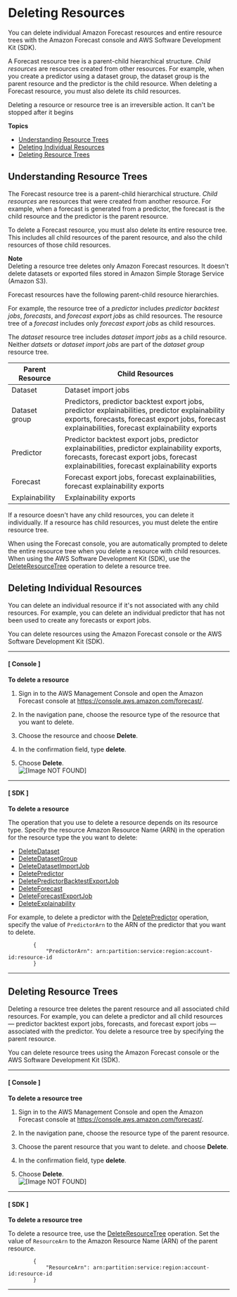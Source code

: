 # Deleting Resources<a name="delete-resource"></a>

You can delete individual Amazon Forecast resources and entire resource trees with the Amazon Forecast console and AWS Software Development Kit \(SDK\)\. 

A Forecast resource tree is a parent\-child hierarchical structure\. *Child resources* are resources created from other resources\. For example, when you create a predictor using a dataset group, the dataset group is the parent resource and the predictor is the child resource\. When deleting a Forecast resource, you must also delete its child resources\.

Deleting a resource or resource tree is an irreversible action\. It can't be stopped after it begins

**Topics**
+ [Understanding Resource Trees](#understanding-resource-trees)
+ [Deleting Individual Resources](#deleting-resources)
+ [Deleting Resource Trees](#deleting-resource-trees)

## Understanding Resource Trees<a name="understanding-resource-trees"></a>

The Forecast resource tree is a parent\-child hierarchical structure\. *Child resources* are resources that were created from another resource\. For example, when a forecast is generated from a predictor, the forecast is the child resource and the predictor is the parent resource\. 

To delete a Forecast resource, you must also delete its entire resource tree\. This includes all child resources of the parent resource, and also the child resources of those child resources\. 

**Note**  
Deleting a resource tree deletes only Amazon Forecast resources\. It doesn't delete datasets or exported files stored in Amazon Simple Storage Service \(Amazon S3\)\.

Forecast resources have the following parent\-child resource hierarchies\.

For example, the resource tree of a *predictor* includes *predictor backtest jobs*, *forecasts*, and *forecast export jobs* as child resources\. The resource tree of a *forecast* includes only *forecast export jobs* as child resources\.

The *dataset* resource tree includes *dataset import jobs* as a child resource\. Neither *datsets* or *dataset import jobs* are part of the *dataset group* resource tree\.


| Parent Resource | Child Resources | 
| --- | --- | 
| Dataset | Dataset import jobs | 
| Dataset group | Predictors, predictor backtest export jobs, predictor explainabilities, predictor explainability exports, forecasts, forecast export jobs, forecast explainabilities, forecast explainability exports | 
| Predictor | Predictor backtest export jobs, predictor explainabilities, predictor explainability exports, forecasts, forecast export jobs, forecast explainabilities, forecast explainability exports | 
| Forecast |  Forecast export jobs, forecast explainabilities, forecast explainability exports  | 
| Explainability |  Explainability exports  | 

If a resource doesn't have any child resources, you can delete it individually\. If a resource has child resources, you must delete the entire resource tree\. 

When using the Forecast console, you are automatically prompted to delete the entire resource tree when you delete a resource with child resources\. When using the AWS Software Development Kit \(SDK\), use the [DeleteResourceTree](API_DeleteResourceTree.md) operation to delete a resource tree\.

## Deleting Individual Resources<a name="deleting-resources"></a>

You can delete an individual resource if it's not associated with any child resources\. For example, you can delete an individual predictor that has not been used to create any forecasts or export jobs\. 

You can delete resources using the Amazon Forecast console or the AWS Software Development Kit \(SDK\)\.

------
#### [ Console ]

**To delete a resource**

1. Sign in to the AWS Management Console and open the Amazon Forecast console at [https://console\.aws\.amazon\.com/forecast/](https://console.aws.amazon.com/forecast/)\.

1. In the navigation pane, choose the resource type of the resource that you want to delete\.

1. Choose the resource and choose **Delete**\.

1. In the confirmation field, type **delete**\.

1. Choose **Delete**\.  
![\[Image NOT FOUND\]](http://docs.aws.amazon.com/forecast/latest/dg/images/resource-delete.PNG)

------
#### [ SDK ]

**To delete a resource**

The operation that you use to delete a resource depends on its resource type\. Specify the resource Amazon Resource Name \(ARN\) in the operation for the resource type the you want to delete:
+ [DeleteDataset](API_DeleteDataset.md)
+ [DeleteDatasetGroup](API_DeleteDatasetGroup.md)
+ [DeleteDatasetImportJob](API_DeleteDatasetImportJob.md)
+ [DeletePredictor](API_DeletePredictor.md)
+ [DeletePredictorBacktestExportJob](API_DeletePredictorBacktestExportJob.md)
+ [DeleteForecast](API_DeleteForecast.md)
+ [DeleteForecastExportJob](API_DeleteForecastExportJob.md)
+ [DeleteExplainability](API_DeleteExplainability.md)

For example, to delete a predictor with the [DeletePredictor](API_DeletePredictor.md) operation, specify the value of `PredictorArn` to the ARN of the predictor that you want to delete\.

```
        { 
            "PredictorArn": arn:partition:service:region:account-id:resource-id
        }
```

------

## Deleting Resource Trees<a name="deleting-resource-trees"></a>

Deleting a resource tree deletes the parent resource and all associated child resources\. For example, you can delete a predictor and all child resources — predictor backtest export jobs, forecasts, and forecast export jobs — associated with the predictor\. You delete a resource tree by specifying the parent resource\. 

 You can delete resource trees using the Amazon Forecast console or the AWS Software Development Kit \(SDK\)\. 

------
#### [ Console ]

**To delete a resource tree**

1. Sign in to the AWS Management Console and open the Amazon Forecast console at [https://console\.aws\.amazon\.com/forecast/](https://console.aws.amazon.com/forecast/)\.

1. In the navigation pane, choose the resource type of the parent resource\.

1. Choose the parent resource that you want to delete\. and choose **Delete**\.

1. In the confirmation field, type **delete**\.

1. Choose **Delete**\.  
![\[Image NOT FOUND\]](http://docs.aws.amazon.com/forecast/latest/dg/images/resource-tree-delete.PNG)

------
#### [ SDK ]

**To delete a resource tree**

To delete a resource tree, use the [DeleteResourceTree](API_DeleteResourceTree.md) operation\. Set the value of `ResourceArn` to the Amazon Resource Name \(ARN\) of the parent resource\.

```
        { 
            "ResourceArn": arn:partition:service:region:account-id:resource-id
        }
```

------